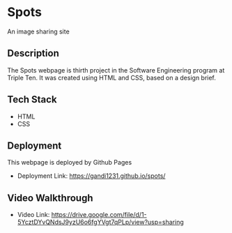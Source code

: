 # Spots

An image sharing site

## Description

The Spots webpage is thirth project in the Software Engineering program at Triple Ten. It was created using HTML and CSS, based on a design brief.

## Tech Stack

- HTML
- CSS

## Deployment

This webpage is deployed by Github Pages

- Deployment Link: https://gandi1231.github.io/spots/

## Video Walkthrough

- Video Link: https://drive.google.com/file/d/1-5YcztDYvQNdsJ9yzU6o6fgYVgt7qPLp/view?usp=sharing

